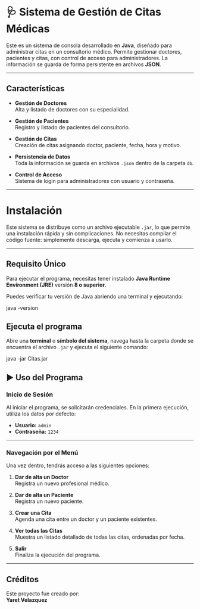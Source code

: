 # 🩺 Sistema de Gestión de Citas Médicas

Este es un sistema de consola desarrollado en **Java**, diseñado para administrar citas en un consultorio médico. Permite gestionar doctores, pacientes y citas, con control de acceso para administradores. La información se guarda de forma persistente en archivos **JSON**.

---

##  Características

- **Gestión de Doctores**  
  Alta y listado de doctores con su especialidad.

- **Gestión de Pacientes**  
  Registro y listado de pacientes del consultorio.

- **Gestión de Citas**  
  Creación de citas asignando doctor, paciente, fecha, hora y motivo.

- **Persistencia de Datos**  
  Toda la información se guarda en archivos `.json` dentro de la carpeta `db`.

- **Control de Acceso**  
  Sistema de login para administradores con usuario y contraseña.

---
#  Instalación 

Este sistema se distribuye como un archivo ejecutable `.jar`, lo que permite una instalación rápida y sin complicaciones. No necesitas compilar el código fuente: simplemente descarga, ejecuta y comienza a usarlo.

---

##  Requisito Único

Para ejecutar el programa, necesitas tener instalado **Java Runtime Environment (JRE)** versión **8 o superior**.

Puedes verificar tu versión de Java abriendo una terminal y ejecutando:

java -version

## Ejecuta el programa

Abre una **terminal** o **símbolo del sistema**, navega hasta la carpeta donde se encuentra el archivo `.jar` y ejecuta el siguiente comando:

java -jar Citas.jar

## ▶️ Uso del Programa

### Inicio de Sesión

Al iniciar el programa, se solicitarán credenciales. En la primera ejecución, utiliza los datos por defecto:

- **Usuario:** `admin`  
- **Contraseña:** `1234`

---

### Navegación por el Menú

Una vez dentro, tendrás acceso a las siguientes opciones:

1.  **Dar de alta un Doctor**  
   Registra un nuevo profesional médico.

2. **Dar de alta un Paciente**  
   Registra un nuevo paciente.

3. **Crear una Cita**  
   Agenda una cita entre un doctor y un paciente existentes.

4. **Ver todas las Citas**  
   Muestra un listado detallado de todas las citas, ordenadas por fecha.

5. **Salir**  
   Finaliza la ejecución del programa.

---

## Créditos

Este proyecto fue creado por:  
**Yaret Velazquez**

